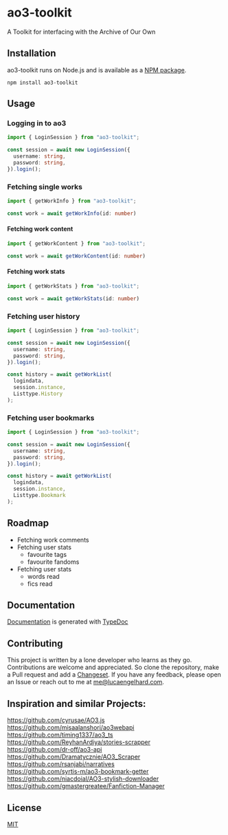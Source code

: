 # ao3-toolkit

A Toolkit for interfacing with the Archive of Our Own

## Installation

ao3-toolkit runs on Node.js and is available as a [NPM package](https://www.npmjs.com/package/ao3-toolkit).

```text
npm install ao3-toolkit
```

## Usage

### Logging in to ao3

```ts
import { LoginSession } from "ao3-toolkit";

const session = await new LoginSession({
  username: string,
  password: string,
}).login();
```

### Fetching single works

```ts
import { getWorkInfo } from "ao3-toolkit";

const work = await getWorkInfo(id: number)
```

#### Fetching work content

```ts
import { getWorkContent } from "ao3-toolkit";

const work = await getWorkContent(id: number)
```

#### Fetching work stats

```ts
import { getWorkStats } from "ao3-toolkit";

const work = await getWorkStats(id: number)
```

### Fetching user history

```ts
import { LoginSession } from "ao3-toolkit";

const session = await new LoginSession({
  username: string,
  password: string,
}).login();

const history = await getWorkList(
  logindata,
  session.instance,
  Listtype.History
);
```

### Fetching user bookmarks

```ts
import { LoginSession } from "ao3-toolkit";

const session = await new LoginSession({
  username: string,
  password: string,
}).login();

const history = await getWorkList(
  logindata,
  session.instance,
  Listtype.Bookmark
);
```

## Roadmap

- Fetching work comments
- Fetching user stats
  - favourite tags
  - favourite fandoms
- Fetching user stats
  - words read
  - fics read

## Documentation

[Documentation](https://lucaengelhard.github.io/ao3-toolkit/) is generated with [TypeDoc](https://typedoc.org/)

## Contributing

This project is written by a lone developer who learns as they go. Contributions are welcome and appreciated. So clone the repository, make a Pull request and add a [Changeset](https://github.com/changesets/changesets). If you have any feedback, please open an Issue or reach out to me at me@lucaengelhard.com.

## Inspiration and similar Projects:

https://github.com/cyrusae/AO3.js  
https://github.com/misaalanshori/ao3webapi  
https://github.com/timing1337/ao3_ts  
https://github.com/ReyhanArdiya/stories-scrapper  
https://github.com/dr-off/ao3-api  
https://github.com/Dramatycznie/AO3_Scraper  
https://github.com/rsanjabi/narratives  
https://github.com/syrtis-m/ao3-bookmark-getter  
https://github.com/niacdoial/AO3-stylish-downloader  
https://github.com/gmastergreatee/Fanfiction-Manager

## License

[MIT](https://github.com/lucaengelhard/ao3-toolkit/blob/main/LICENSE)
